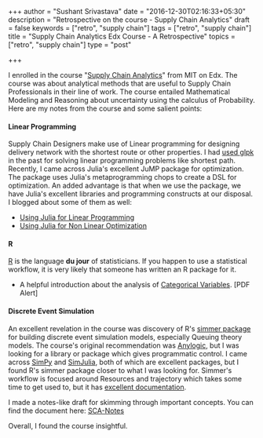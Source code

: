 +++
author = "Sushant Srivastava"
date = "2016-12-30T02:16:33+05:30"
description = "Retrospective on the course - Supply Chain Analytics"
draft = false
keywords = ["retro", "supply chain"]
tags = ["retro", "supply chain"]
title = "Supply Chain Analytics Edx Course - A Retrospective"
topics = ["retro", "supply chain"]
type = "post"

+++

I enrolled in the course "[Supply Chain Analytics](https://www.edx.org/course/supply-chain-analytics-mitx-ctl-sc0x-0)" from MIT on Edx. The course was about analytical methods that are useful to Supply Chain Professionals in their line of work. The course entailed Mathematical Modeling and Reasoning about uncertainty using the calculus of Probability. Here are my notes from the course and some salient points:


#### Linear Programming

Supply Chain Designers make use of Linear programming for designing delivery network with the shortest route or other properties.
I had [used glpk](https://www.ssushant.in/2016/04/28/using-glpk-to-solve-knapsack-and-related-problems/) in the past for solving linear programming problems like shortest path. Recently, I came across Julia's excellent JuMP package for optimization. The package uses Julia's metaprogramming
chops to create a DSL for optimization. An added advantage is that when we use the package, we have Julia's excellent libraries and programming constructs at our disposal. I blogged about some of them as well:

 * [Using Julia for Linear Programming](https://www.ssushant.in/2016/09/10/using-julia-for-linear-programming/)
 * [Using Julia for Non Linear Optimization](https://www.ssushant.in/2016/11/21/using-julia-for-non-linear-optimization/)


#### R

[R](https://www.r-project.org/about.html) is the language **du jour** of statisticians. If you happen to use a statistical workflow, it is very likely that someone has written an R package for it.

 * A helpful introduction about the analysis of [Categorical Variables](http://courses.ncssm.edu/math/Stat_Inst/PDFS/Categorical%20Data%20Analysis.pdf). [PDF Alert]
 
#### Discrete Event Simulation

An excellent revelation in the course was discovery of R's [simmer package](r-simmer.org/reference/index.html) for building discrete event simulation models, especially Queuing theory models. The course's original recommendation was [Anylogic](http://www.anylogic.com/), but I was looking for a library or package which gives programmatic control. I came across [SimPy](https://simpy.readthedocs.io/) and [SimJulia](simjuliajl.readthedocs.io/en/stable/welcome.html), both of which are excellent packages, but I found R's simmer package closer to what I was looking for. Simmer's workflow is focused around Resources and trajectory which takes some time to get used to, but it has [excellent documentation](http://r-simmer.org/articles/A-introduction.html).


I made a notes-like draft for skimming through important concepts. You can find the document here: [SCA-Notes](/notes-supply-chain-analytics.pdf)

Overall, I found the course insightful.

